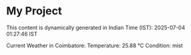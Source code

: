 # My Project

This content is dynamically generated in Indian Time (IST): 2025-07-04 01:27:46 IST


Current Weather in Coimbatore:
Temperature: 25.88 °C
Condition: mist
